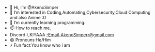- 👋 Hi, I’m @AkenoSimper
- 👀 I’m interested in Coding,Automating,Cybersecurity,Cloud Computing and also Anime :D
- 🌱 I’m currently learning programming.
- 📫 How to reach me,
- Discord-LKIYAAA
-Email-AkenoSimperr@gmail.com
- 😄 Pronouns:He/Him
- ⚡ Fun fact:You know who i am

<!---
AkenoSimper/AkenoSimper is a ✨ special ✨ repository because its `README.md` (this file) appears on your GitHub profile.
You can click the Preview link to take a look at your changes.
--->
